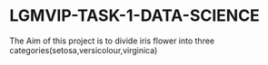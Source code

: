 # LGMVIP-TASK-1-DATA-SCIENCE
The Aim of this project is to divide iris flower into three categories(setosa,versicolour,virginica)
